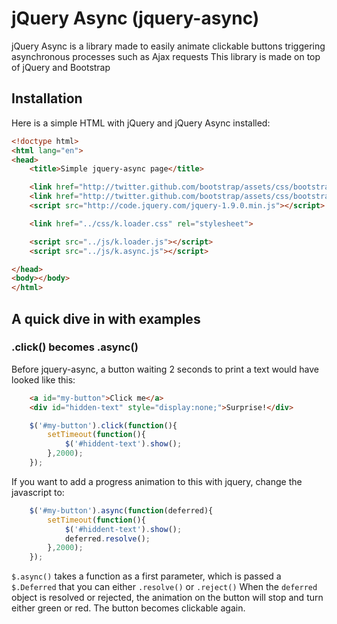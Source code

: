 jQuery Async (jquery-async)
=============

jQuery Async is a library made to easily animate clickable buttons triggering asynchronous processes such as Ajax requests
This library is made on top of jQuery and Bootstrap

Installation
-------------
Here is a simple HTML with jQuery and jQuery Async installed:

```html
<!doctype html>
<html lang="en">
<head>
    <title>Simple jquery-async page</title>

    <link href="http://twitter.github.com/bootstrap/assets/css/bootstrap.css" rel="stylesheet">
    <link href="http://twitter.github.com/bootstrap/assets/css/bootstrap-responsive.css" rel="stylesheet">
    <script src="http://code.jquery.com/jquery-1.9.0.min.js"></script>

    <link href="../css/k.loader.css" rel="stylesheet">

    <script src="../js/k.loader.js"></script>
    <script src="../js/k.async.js"></script>

</head>
<body></body>
</html>
```

A quick dive in with examples
-------------
### .click() becomes .async()

Before jquery-async, a button waiting 2 seconds to print a text would have looked like this:
```html
	<a id="my-button">Click me</a>
	<div id="hidden-text" style="display:none;">Surprise!</div>
```
```javascript
	$('#my-button').click(function(){
		setTimeout(function(){
			$('#hiddent-text').show();
		},2000);
	});
```

If you want to add a progress animation to this with jquery, change the javascript to:
```javascript
	$('#my-button').async(function(deferred){
		setTimeout(function(){
			$('#hiddent-text').show();
			deferred.resolve();
		},2000);
	});
```
`$.async()` takes a function as a first parameter, which is passed a `$.Deferred` that you can either `.resolve()` or `.reject()`
When the `deferred` object is resolved or rejected, the animation on the button will stop and turn either green or red. The button becomes clickable again.
